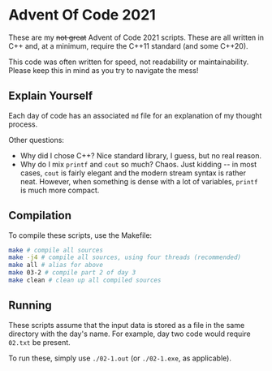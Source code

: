 # Advent Of Code 2021

These are my ~~not great~~ Advent of Code 2021 scripts. These are all written in C++ and, at a minimum, require the C++11 standard (and some C++20).

This code was often written for speed, not readability or maintainability. Please keep this in mind as you try to navigate the mess!

## Explain Yourself

Each day of code has an associated `md` file for an explanation of my thought process.

Other questions:

- Why did I chose C++? Nice standard library, I guess, but no real reason.
- Why do I mix `printf` and `cout` so much? Chaos. Just kidding -- in most cases, `cout` is fairly elegant and the modern stream syntax is rather neat. However, when something is dense with a lot of variables, `printf` is much more compact.

## Compilation

To compile these scripts, use the Makefile:

```sh
make # compile all sources
make -j4 # compile all sources, using four threads (recommended)
make all # alias for above
make 03-2 # compile part 2 of day 3
make clean # clean up all compiled sources
```

## Running

These scripts assume that the input data is stored as a file in the same directory with the day's name. For example, day two code would require `02.txt` be present.

To run these, simply use `./02-1.out` (or `./02-1.exe`, as applicable).
